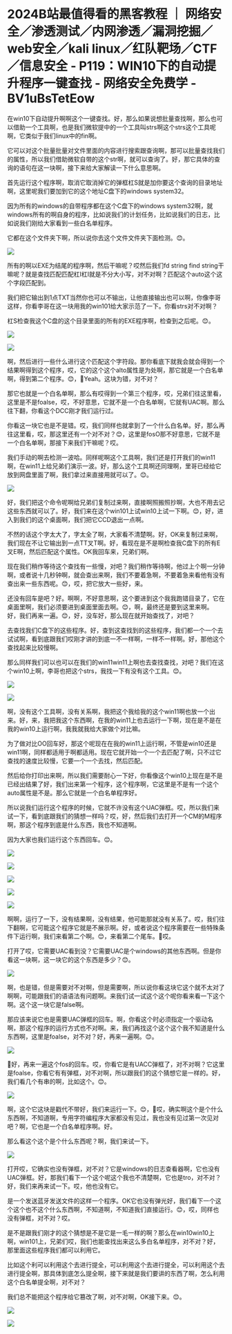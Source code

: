 # 2024B站最值得看的黑客教程 ｜ 网络安全／渗透测试／内网渗透／漏洞挖掘／web安全／kali linux／红队靶场／CTF／信息安全 - P119：WIN10下的自动提升程序一键查找 - 网络安全免费学 - BV1uBsTetEow

在win10下自动提升啊啊这个一键查找。好，那么如果说想批量查找啊，那么也可以借助一个工具啊，也是我们微软提中的一个工具叫strs啊这个strs这个工具呢啊，它类似于我们linux中的fin啊。

它可以对这个批量批量对文件里面的内容进行搜索跟查询啊，那可以批量查找我们的属性，所以我们借助微软自带的这个str啊，就可以查询了。好，那它具体的查询的语句在这一块啊，接下来给大家解读一下什么意思啊。

首先运行这个程序啊，取消它取消掉它的弹框杠S就是加你要这个查询的目录地址啊，这里呢我们要加到它的这个地址C盘下的windows system32。

因为所有的windows的自带程序都在这个C盘下的windows system32啊，就windows所有的啊自身的程序，比如说我们的计划任务，比如说我们的日志，比如说我们刚给大家看到一些白名单程序。

它都在这个文件夹下啊，所以说你去这个文件文件夹下面检测。😊。

![](img/c820d67b8c030833b9428ddedf301a8a_1.png)

所有的啊以EXE为结尾的程序啊，然后干嘛呢？哎然后我们fd string find string干嘛呢？就是查找匹配匹配杠I杠I就是不分大小写，对不对啊？匹配这个auto这个这个字段匹配到。

我们把它输出到1点TXT当然你也可以不输出，让他直接输出也可以啊，你像李哥这样，你看李哥在这一块用我的win101给大家示范了一下。你看strs对不对啊？

杠S检查我这个C盘的这个目录里面的所有的EXE程序啊，检查到之后呢。😊。

![](img/c820d67b8c030833b9428ddedf301a8a_3.png)

![](img/c820d67b8c030833b9428ddedf301a8a_4.png)

啊，然后进行一些什么进行这个匹配这个字符段。那你看底下就我会就会得到一个结果啊得到这个程序，哎，它的这个这个alto属性是为处啊，那它就是一个白名单啊，得到第二个程序。😊，🤧Yeah。这块为错，对不对？

那它也就是一个白名单啊，那么有哎得到一个第三个程序，哎，兄弟们往这里看，这里是不是foalse，哎，不好意思，它就不是一个白名单啊，它就有UAC啊。那么往下翻，你看这个DCC刚才我们运行过。

你看这一块它也是不是错。哎，我们同样也就拿到了一个什么白名单。好，那么再往这里看，哎，那这里还有一个对不对？😊，这里是fosO那不好意思，它就不是一个白名单啊，那接下来我们干嘛呢？哎。

我们手动的啊去检测一波哈。同样呢啊这个工具啊，我们还是打开我们的win11啊，在win11上给兄弟们演示一波。好，那么这个工具啊还同理啊，里哥已经给它放到网盘里面了啊，我们拿过来直接用就可以了。😊。



![](img/c820d67b8c030833b9428ddedf301a8a_6.png)

好，我们把这个命令呢啊给兄弟们复制过来啊，直接啊照搬照抄啊，大也不用去记这些东西就可以了。好，我们来在这个win101上试win10上试一下啊。😊，好，进入到我们的这个桌面啊，我们把它CCD退出一点啊。

不然的话这个字太大了，字太全了啊，大家看不清楚啊。好，OK来复制过来啊，我们现在不让它输出到一点TT叉T啊。好，看现在是不是啊检查我C盘下的所有E叉E啊，然后匹配这个属性。OK我回车来，兄弟们啊。

现在我们稍作等待这个查找有一些慢，对吧？我们稍作等待啊，他过上个啊一分钟啊，或者说十几秒钟啊，就会查出来啊，我们不要着急啊，不要着急来看他有没有查出来一些东西呢。😊，哎，把它放大一些好，来。

还没有回车是吧？好。啊啊，不好意思啊，这个要进到这个我我跑错目录了，它在桌面里啊，我们必须要进到桌面里面去啊。😊，啊，最终还是要到这里来啊。好，我们再来一遍。😊，好，没车好，那么现在就开始查找了，对吧？

去查找我们C盘下的这些程序。好，查到这查找到的这些程序，我们都一个一个去试试啊，看到底跟我们哎刚才讲的到底一不一样啊，一样不一样啊。好，那他这个查找起来比较慢啊。

那么同样我们可以也可以在我们的win11win11上啊也去查找查找，对吧？我们在这个win10上啊，李哥也把这个strs，我找一下有没有这个工具。😊。



![](img/c820d67b8c030833b9428ddedf301a8a_8.png)

![](img/c820d67b8c030833b9428ddedf301a8a_9.png)

啊，没有这个工具啊，没有关系啊，我把这个我给我的这个win11啊也放一个出来。好，来，我把我这个东西啊，在我的win11上也去运行一下啊，现在是不是在我的win10上运行啊，我我就我给大家做个对比嘛。

为了做对比OO回车好，那这个呢现在在我的win11上运行啊，不管是win10还是win11啊，同样都适用于啊都适用。现在它就开始一个一个去匹配了啊，只不过它查找的速度比较慢，它要一个一个去找，然后匹配。

然后给你打印出来啊，所以我们需要耐心一下好，你看像这个win10上现在是不是已经出结果了好，我们出来第一个程序，这个程序啊，它这里是不是有一个这个auto属性是不是。那么它就是一个白名单程序好。

所以说我们运行这个程序的时候，它就不许没有这个UAC弹框。哎，所以我们来试一下，看到底跟我们的猜想一样吗？哎，好，然后我们去打开一个CM的M程序啊，那这个程序到底是什么东西，我也不知道啊。

因为大家也我们运行这个东西回车。😊。

![](img/c820d67b8c030833b9428ddedf301a8a_11.png)

![](img/c820d67b8c030833b9428ddedf301a8a_12.png)

![](img/c820d67b8c030833b9428ddedf301a8a_13.png)

![](img/c820d67b8c030833b9428ddedf301a8a_14.png)

![](img/c820d67b8c030833b9428ddedf301a8a_15.png)

啊啊，运行了一下，没有结果啊，没有结果，他可能那就没有关系了。哎，我们往下翻啊，它可能这个程序它就是不展示啊。好，或者说这个程序需要在一些特殊条件下运行啊，我们来看第二个啊。😊，来看第二个尾车。🎼哎。

打开了哎，它需要UAC看到没？它需要UAC是个windows的其他东西啊。但是你看这一块啊，这一块它的这个东西是多少？😊。



![](img/c820d67b8c030833b9428ddedf301a8a_17.png)

啊，也是错，但是需要对不对啊，但是需要啊，所以说你看这块它这个就不太对了啊啊，可能跟我们的语语法有问题啊。来我们试一试这个这个呢你看来看一下这个啊。这个这一块它是false啊。

那应该来说它也是需要UAC弹框的回车。啊，你看这个时必须指定一个驱动名啊，那这个程序的运行方式也不对啊。来，我们再找这个这个这个我不知道是什么东西啊，这里是foalse，对不对？好，再来一遍啊。😊。



![](img/c820d67b8c030833b9428ddedf301a8a_19.png)

🎼好，再来一遍这个fos的回车。哎，你看它是有UACC弹框了，对不对啊？它这里是foalse，你看它有有弹框，对不对啊，所以跟我们的这个猜想它是一样的。好，我们看几个有串的啊，比如这个。😊。



![](img/c820d67b8c030833b9428ddedf301a8a_21.png)

啊，这个它这块是戳代不带好，我们来运行一下。😊，🎼哎，确实啊这个是个什么东西啊，不知道啊，专用字符编程序大家都没有见过，我也没有见过第一次见对吧？啊，它也是一个白名单程序啊。好。

那么看这个这个是个什么东西呢？啊，我们来试一下。

![](img/c820d67b8c030833b9428ddedf301a8a_23.png)

打开哎，它确实也没有弹框，对不对？它是windows的日志查看器啊，它也没有UAC弹框。好，那我们看下一个这个呢这个我也不清楚啊，它也是tro，对不对？好，我们来再来试一下。哎，他也没有它。

是一个发送蓝牙发送文件的这样一个程序。OK它也没有弹光好，我们看下一个这个这个也不这个什么东西啊，不知道啊，不知道我们直接运行。😊，哎，同样也没有弹框，对不对？哎。

是不是跟我们刚才的这个猜想是不是它是一毛一样的啊？那么在win10win10上啊，win101上，兄弟们哎，我们也能查找出来这么多白名单程序，对不对？好，那里面这些程序我们都可以利用它。

比如这个利可以利用这个去进行提全，可以利用这个去进行提全，可以利用这个去进行提全啊，那具体到底怎么提全啊，接下来就是我们要讲的东西了啊，怎么利用这个白名单提全啊，对不对？

我们总不能把这个程序给它篡改了啊，对不对啊，OK接下来。😊。

![](img/c820d67b8c030833b9428ddedf301a8a_25.png)

![](img/c820d67b8c030833b9428ddedf301a8a_26.png)